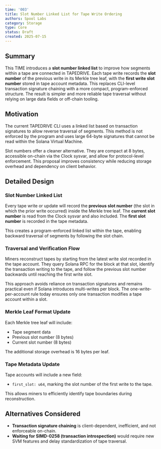 ```yaml
---
time: '003'
title: Slot Number Linked List for Tape Write Ordering
authors: Spool Labs
category: Storage
type: Core
status: Draft
created: 2025-07-15
---
```


## Summary

This TIME introduces a **slot number linked list** to improve how segments within a tape are connected in TAPEDRIVE. Each tape write records the **slot number** of the previous write in its Merkle tree leaf, with the **first write slot number** stored in tape account metadata. This replaces CLI-level transaction signature chaining with a more compact, program-enforced structure. The result is simpler and more reliable tape traversal without relying on large data fields or off-chain tooling.

## Motivation

The current TAPEDRIVE CLI uses a linked list based on transaction signatures to allow reverse traversal of segments. This method is not enforced by the program and uses large 64-byte signatures that cannot be read within the Solana Virtual Machine. 

Slot numbers offer a cleaner alternative. They are compact at 8 bytes, accessible on-chain via the Clock sysvar, and allow for protocol-level enforcement. This proposal improves consistency while reducing storage overhead and dependency on client behavior.

## Detailed Design

### Slot Number Linked List

Every tape write or update will record the **previous slot number** (the slot in which the prior write occurred) inside the Merkle tree leaf. The **current slot number** is read from the Clock sysvar and also included. The **first slot number** is recorded in the tape metadata.

This creates a program-enforced linked list within the tape, enabling backward traversal of segments by following the slot chain.

### Traversal and Verification Flow

Miners reconstruct tapes by starting from the latest write slot recorded in the tape account. They query Solana RPC for the block at that slot, identify the transaction writing to the tape, and follow the previous slot number backwards until reaching the first write slot.

This approach avoids reliance on transaction signatures and remains practical even if Solana introduces multi-writes per block. The one-write-per-account rule today ensures only one transaction modifies a tape account within a slot.

### Merkle Leaf Format Update

Each Merkle tree leaf will include:
- Tape segment data
- Previous slot number (8 bytes)
- Current slot number (8 bytes)

The additional storage overhead is 16 bytes per leaf.

### Tape Metadata Update

Tape accounts will include a new field:
- `first_slot: u64`, marking the slot number of the first write to the tape.

This allows miners to efficiently identify tape boundaries during reconstruction.

## Alternatives Considered

- **Transaction signature chaining** is client-dependent, inefficient, and not enforceable on-chain.
- **Waiting for SIMD-0258 (transaction introspection)** would require new SVM features and delay standardization of tape traversal.

